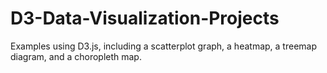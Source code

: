 # D3-Data-Visualization-Projects
Examples using D3.js, including a scatterplot graph, a heatmap, a treemap diagram, and a choropleth map.
